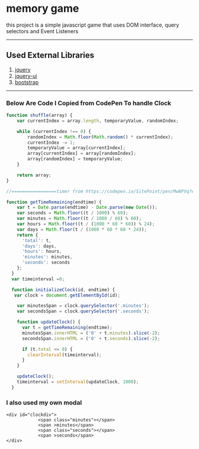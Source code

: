 # memory game
this project is a simple javascript game that uses DOM interface, query selectors and Event Listeners

---
## Used External Libraries
1. [jquery](https://jquery.com/)
2. [jquery-ui](https://jqueryui.com/)
3. [bootstrap](https://getbootstrap.com/)
---
### Below Are Code I Copied from CodePen To handle Clock
```javascript
function shuffle(array) {
    var currentIndex = array.length, temporaryValue, randomIndex;

    while (currentIndex !== 0) {
        randomIndex = Math.floor(Math.random() * currentIndex);
        currentIndex -= 1;
        temporaryValue = array[currentIndex];
        array[currentIndex] = array[randomIndex];
        array[randomIndex] = temporaryValue;
    }

    return array;
}

//=================timer from https://codepen.io/SitePoint/pen/MwNPVq?editors=0010 ==========

function getTimeRemaining(endtime) {
    var t = Date.parse(endtime) - Date.parse(new Date());
    var seconds = Math.floor((t / 1000) % 60);
    var minutes = Math.floor((t / 1000 / 60) % 60);
    var hours = Math.floor((t / (1000 * 60 * 60)) % 24);
    var days = Math.floor(t / (1000 * 60 * 60 * 24));
    return {
      'total': t,
      'days': days,
      'hours': hours,
      'minutes': minutes,
      'seconds': seconds
    };
  }
  var timeinterval =0;

  function initializeClock(id, endtime) {
   var clock = document.getElementById(id);

    var minutesSpan = clock.querySelector('.minutes');
    var secondsSpan = clock.querySelector('.seconds');

    function updateClock() {
      var t = getTimeRemaining(endtime);
      minutesSpan.innerHTML = ('0' + t.minutes).slice(-2);
      secondsSpan.innerHTML = ('0' + t.seconds).slice(-2);

      if (t.total <= 0) {
        clearInterval(timeinterval);
      }
    }

    updateClock();
    timeinterval = setInterval(updateClock, 1000);
  }

```

### I also used my own modal
	<div id="clockdiv">
                <span class="minutes"></span>
                <span >minutes</span>
                <span class="seconds"></span>
                <span >seconds</span>
    </div>




 